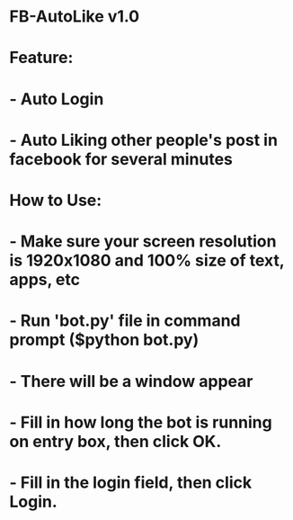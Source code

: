# FB-AutoLike v1.0
# 
# Feature:
# - Auto Login
# - Auto Liking other people's post in facebook for several minutes
# 
# How to Use:
# - Make sure your screen resolution is 1920x1080 and 100% size of text, apps, etc
# - Run 'bot.py' file in command prompt ($python bot.py)
# - There will be a window appear
# - Fill in how long the bot is running on entry box, then click OK.
# - Fill in the login field, then click Login.
